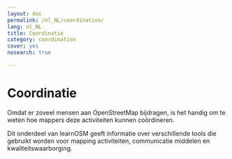 ```yaml
---
layout: doc
permalink: /nl_NL/coordination/
lang: nl_NL
title: Coordinatie
category: coordination
cover: yes
nosearch: true

---
```


Coordinatie
============


Omdat er zoveel mensen aan OpenStreetMap bijdragen, is het handig om te weten hoe mappers deze activiteiten kunnen coördineren.

Dit onderdeel van learnOSM geeft informatie over verschillende tools die gebruikt worden voor mapping activiteiten, communicatie middelen en kwaliteitswaarborging.